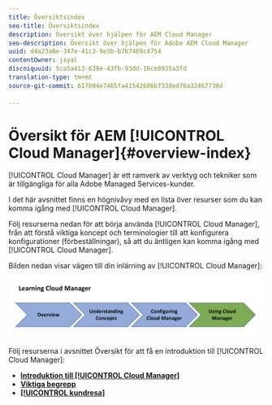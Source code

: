 ```yaml
---
title: Översiktsindex
seo-title: Översiktsindex
description: Översikt över hjälpen för AEM Cloud Manager
seo-description: Översikt över hjälpen för Adobe AEM Cloud Manager
uuid: d4a23a6e-347e-41c3-9e3b-b7b7469c4754
contentOwner: jsyal
discoiquuid: 5ca5a413-639e-43fb-93dd-16ce8935a3fd
translation-type: tm+mt
source-git-commit: 617b04e7465fa41542606b733ded76a32467738d

---
```



# Översikt för AEM [!UICONTROL Cloud Manager]{#overview-index}

[!UICONTROL Cloud Manager] är ett ramverk av verktyg och tekniker som är tillgängliga för alla Adobe Managed Services-kunder.

I det här avsnittet finns en högnivåvy med en lista över resurser som du kan komma igång med [!UICONTROL Cloud Manager].

Följ resurserna nedan för att börja använda [!UICONTROL Cloud Manager], från att förstå viktiga koncept och terminologier till att konfigurera konfigurationer (förbeställningar), så att du äntligen kan komma igång med [!UICONTROL Cloud Manager].

Bilden nedan visar vägen till din inlärning av [!UICONTROL Cloud Manager]:

![](assets/screen_shot_2018-05-04at94510pm.png)

Följ resurserna i avsnittet Översikt för att få en introduktion till [!UICONTROL Cloud Manager]:

* **[Introduktion till [!UICONTROL Cloud Manager]](introduction-to-cloud-manager.md)**
* **[Viktiga begrepp](key-concepts.md)**
* **[[!UICONTROL kundresa]](customer-journey.md)**

